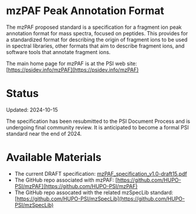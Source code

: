 # mzPAF Peak Annotation Format

The mzPAF proposed standard is a specification for a fragment ion peak annotation format for mass spectra, focused on peptides. This provides for a standardized format for describing the origin of fragment ions to be used in spectral libraries, other formats that aim to describe fragment ions, and software tools that annotate fragment ions.

The main home page for mzPAF is at the PSI web site: [https://psidev.info/mzPAF](https://psidev.info/mzPAF)

# Status

Updated: 2024-10-15

The specification has been resubmitted to the PSI Document Process and is undergoing final community review. It is anticipated to become a formal PSI standard near the end of 2024.

# Available Materials
- The current DRAFT specification: [mzPAF_specification_v1.0-draft15.pdf](https://github.com/HUPO-PSI/mzPAF/blob/main/specification/mzPAF_specification_v1.0-draft15.pdf?raw=true)
- The GitHub repo associated with mzPAF: [https://github.com/HUPO-PSI/mzPAF](https://github.com/HUPO-PSI/mzPAF)
- The GitHub repo assocated with the related mzSpecLib standard: [https://github.com/HUPO-PSI/mzSpecLib](https://github.com/HUPO-PSI/mzSpecLib)

